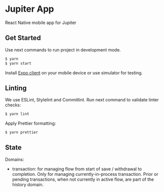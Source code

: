 # Jupiter App

React Native mobile app for Jupiter

## Get Started

Use next commands to run project in development mode.

```sh
$ yarn
$ yarn start
```

Install [Expo client](https://expo.io/tools) on your mobile device or use simulator for testing.

## Linting

We use ESLint, Stylelint and Commitlint.
Run next command to validate linter checks:

```sh
$ yarn lint
```

Apply Prettier formatting:

```sh
$ yarn prettier
```

## State

Domains:

* transaction: for managing flow from start of save / withdrawal to completion. Only for managing currently-in-process transaction. Prior or pending transactions, when not currently in active flow, are part of the history domain.